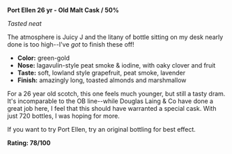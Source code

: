 **Port Ellen 26 yr - Old Malt Cask / 50%**

*Tasted neat*

The atmosphere is Juicy J and the litany of bottle sitting on my desk nearly done is too high--I've *got* to finish these off!

* **Color:** green-gold
* **Nose:** lagavulin-style peat smoke & iodine, with oaky clover and fruit
* **Taste:** soft, lowland style grapefruit, peat smoke, lavender
* **Finish:** amazingly long, toasted almonds and marshmallow

For a 26 year old scotch, this one feels much younger, but still a tasty dram.  It's incomparable to the OB line--while Douglas Laing & Co have done a great job here, I feel that this should have warranted a special cask.  With just 720 bottles, I was hoping for more.

If you want to try Port Ellen, try an original bottling for best effect.

**Rating: 78/100**